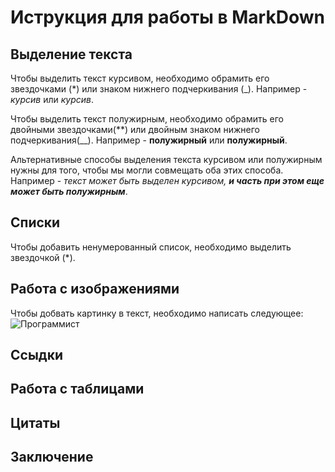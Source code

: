 # Иструкция для работы в MarkDown

## Выделение текста

Чтобы выделить текст курсивом, необходимо обрамить его звездочками (*) или знаком нижнего подчеркивания (_). Например - *курсив* или _курсив_.

Чтобы выделить текст полужирным, необходимо обрамить его двойными звездочками(**) или двойным знаком нижнего подчеркивания(__). Например - **полужирный** или __полужирный__.

Альтернативные способы выделения текста курсивом или полужирным нужны для того, чтобы мы могли совмещать оба этих способа. Например - _текст может быть выделен курсивом, **и часть при этом еще может быть полужирным**_.

## Списки

Чтобы добавить ненумерованный список, необходимо выделить звездочкой (*).

## Работа с изображениями

Чтобы добвать картинку в текст, необходимо написать следующее:
![Программист](prog.jpg)

## Ссыдки

## Работа с таблицами

## Цитаты

## Заключение